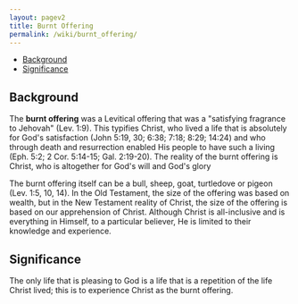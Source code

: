 ```yaml
---
layout: pagev2
title: Burnt Offering
permalink: /wiki/burnt_offering/
---
```

- [Background](#background)
- [Significance](#significance)

## Background

The **burnt offering** was a Levitical offering that was a "satisfying fragrance to Jehovah" (Lev. 1:9). This typifies Christ, who lived a life that is absolutely for God's satisfaction (John 5:19, 30; 6:38; 7:18; 8:29; 14:24) and who through death and resurrection enabled His people to have such a living (Eph. 5:2; 2 Cor. 5:14-15; Gal. 2:19-20). The reality of the burnt offering is Christ, who is altogether for God's will and God's glory

The burnt offering itself can be a bull, sheep, goat, turtledove or pigeon (Lev. 1:5, 10, 14). In the Old Testament, the size of the offering was based on wealth, but in the New Testament reality of Christ, the size of the offering is based on our apprehension of Christ. Although Christ is all-inclusive and is everything in Himself, to a particular believer, He is limited to their knowledge and experience.

## Significance

The only life that is pleasing to God is a life that is a repetition of the life Christ lived; this is to experience Christ as the burnt offering. 
